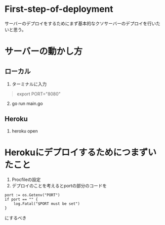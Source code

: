# First-step-of-deployment
サーバーのデプロイをするためにまず基本的なクソサーバーのデプロイを行いたいと思う。

# サーバーの動かし方
## ローカル　　
1. ターミナルに入力  　
> export PORT="8080"  

2. go run main.go

## Heroku
1. heroku open

# Herokuにデプロイするためにつまずいたこと
1. Procfileの設定
2. デプロイのことを考えるとportの部分のコードを
> 
    port := os.Getenv("PORT")
	if port == "" {
		log.Fatal("$PORT must be set")
	}
    
にするべき